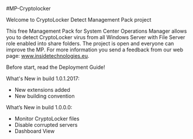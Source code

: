 #MP-Cryptolocker

Welcome to CryptoLocker Detect Management Pack project

This free Management Pack for System Center Operations Manager allows you to detect CryptoLocker virus from all Windows Server with File Server role enabled into share folders. The project is open and everyone can improve the MP. For more information you send a feedback from our web page: www.insidetechnologies.eu.

Before start, read the Deployment Guide!

What's New in build 1.0.1.2017:

- New extensions added
- New building convention

What’s New in build 1.0.0.0:

- Monitor CryptoLocker files
- Disable corrupted servers
- Dashboard View
